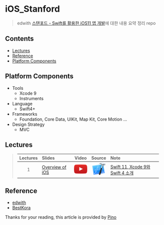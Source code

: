 # iOS_Stanford
> edwith [스탠포드 - Swift를 활용한 iOS11 앱 개발](https://edwith.org/swiftapp/lecture/26619/)에 대한 내용 요약 정리 repo

## Contents
- [Lectures](https://github.com/92pino/iOS_Stanford#lectures)
- [Reference](https://github.com/92pino/iOS_Stanford#Reference)
- [Platform Components](https://github.com/92pino/iOS_Stanford#platform-components)
<!-- - [ReadingAssignments](https://github.com/92pino/iOS_Stanford#reading-assignments)
- [Problem Sets](https://github.com/92pino/iOS_Stanford#problem-sets) -->

## Platform Components
- Tools
    - Xcode 9
    - Instruments
- Language
    - Swift4+
- Frameworks
    - Foundation, Core Data, UIKit, Map Kit, Core Motion ...
- Design Strategy
    - MVC

## Lectures
> | Lectures | Slides | Video | Source | Note |
> |:---:|:---|:---:|:---:|:---|
> |1|[Overview of iOS](Lecture/01_Overview_of_iOS/Slides/Lecture-1-Slides.pdf)|[![재생 url](art/play.png?raw=true)](https://www.edwith.org/swiftapp/lecture/26619/)|[![source url](art/Xcode.png?raw=true)](Lecture/01_Overview_of_iOS/Concentration)| [Swift 11, Xcode 9와 Swift 4 소개](/lecture/01_Overview_of_iOS/Ch.1-Overview-of-iOS.md) |

<!-- > |1|[Overview of iOS]()|[![](art/play.png?raw=true)](https://www.edwith.org/swiftapp/lecture/26619/)|[![](art/xcode.png?raw=true)]()| Swift 11, Xcode 9와 Swift 4 소개 | -->

## Reference
- [edwith]()
- [BestKora]()

Thanks for your reading, this article is provided by [Pino](https://github.com/92pino)